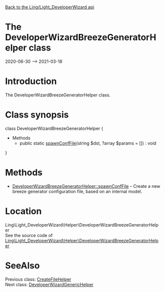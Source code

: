 [Back to the Ling/Light_DeveloperWizard api](https://github.com/lingtalfi/Light_DeveloperWizard/blob/master/doc/api/Ling/Light_DeveloperWizard.md)



The DeveloperWizardBreezeGeneratorHelper class
================
2020-06-30 --> 2021-03-18






Introduction
============

The DeveloperWizardBreezeGeneratorHelper class.



Class synopsis
==============


class <span class="pl-k">DeveloperWizardBreezeGeneratorHelper</span>  {

- Methods
    - public static [spawnConfFile](https://github.com/lingtalfi/Light_DeveloperWizard/blob/master/doc/api/Ling/Light_DeveloperWizard/Helper/DeveloperWizardBreezeGeneratorHelper/spawnConfFile.md)(string $dst, ?array $params = []) : void

}






Methods
==============

- [DeveloperWizardBreezeGeneratorHelper::spawnConfFile](https://github.com/lingtalfi/Light_DeveloperWizard/blob/master/doc/api/Ling/Light_DeveloperWizard/Helper/DeveloperWizardBreezeGeneratorHelper/spawnConfFile.md) &ndash; Create a new breeze generator configuration file, based on an internal model.





Location
=============
Ling\Light_DeveloperWizard\Helper\DeveloperWizardBreezeGeneratorHelper<br>
See the source code of [Ling\Light_DeveloperWizard\Helper\DeveloperWizardBreezeGeneratorHelper](https://github.com/lingtalfi/Light_DeveloperWizard/blob/master/Helper/DeveloperWizardBreezeGeneratorHelper.php)



SeeAlso
==============
Previous class: [CreateFileHelper](https://github.com/lingtalfi/Light_DeveloperWizard/blob/master/doc/api/Ling/Light_DeveloperWizard/Helper/CreateFileHelper.md)<br>Next class: [DeveloperWizardGenericHelper](https://github.com/lingtalfi/Light_DeveloperWizard/blob/master/doc/api/Ling/Light_DeveloperWizard/Helper/DeveloperWizardGenericHelper.md)<br>
